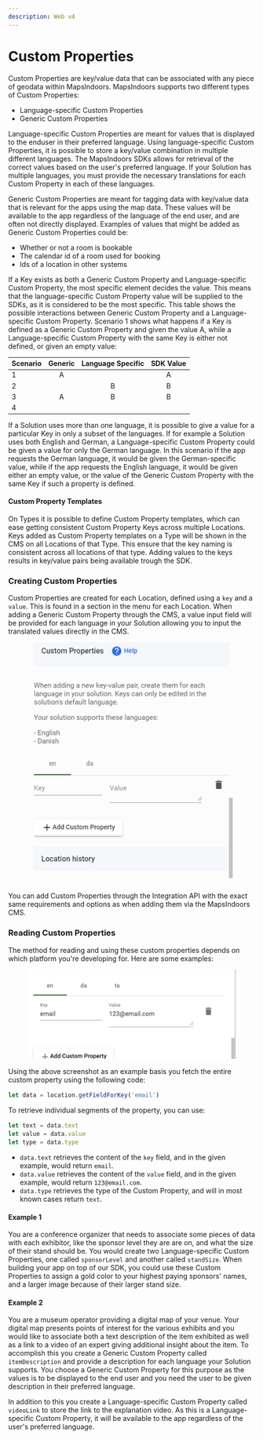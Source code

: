 ```yaml
---
description: Web v4
---
```


# Custom Properties

Custom Properties are key/value data that can be associated with any piece of geodata within MapsIndoors. MapsIndoors supports two different types of Custom Properties:

* Language-specific Custom Properties
* Generic Custom Properties

Language-specific Custom Properties are meant for values that is displayed to the enduser in their preferred language. Using language-specific Custom Properties, it is possible to store a key/value combination in multiple different languages. The MapsIndoors SDKs allows for retrieval of the correct values based on the user's preferred language. If your Solution has multiple languages, you must provide the necessary translations for each Custom Property in each of these languages.

Generic Custom Properties are meant for tagging data with key/value data that is relevant for the apps using the map data. These values will be available to the app regardless of the language of the end user, and are often not directly displayed. Examples of values that might be added as Generic Custom Properties could be:

* Whether or not a room is bookable
* The calendar id of a room used for booking
* Ids of a location in other systems

If a Key exists as both a Generic Custom Property and Language-specific Custom Property, the most specific element decides the value. This means that the language-specific Custom Property value will be supplied to the SDKs, as it is considered to be the most specific. This table shows the possible interactions between Generic Custom Property and a Language-specific Custom Property. Scenario 1 shows what happens if a Key is defined as a Generic Custom Property and given the value A, while a Language-specific Custom Property with the same Key is either not defined, or given an empty value:

| Scenario | Generic | Language Specific | SDK Value |
| -------- | :-----: | :---------------: | :-------: |
| 1        |    A    |                   |     A     |
| 2        |         |         B         |     B     |
| 3        |    A    |         B         |     B     |
| 4        |         |                   |           |

If a Solution uses more than one language, it is possible to give a value for a particular Key in only a subset of the languages. If for example a Solution uses both English and German, a Language-specific Custom Property could be given a value for only the German language. In this scenario if the app requests the German language, it would be given the German-specific value, while if the app requests the English language, it would be given either an empty value, or the value of the Generic Custom Property with the same Key if such a property is defined.

#### Custom Property Templates[​](https://docs.mapsindoors.com/custom-properties#custom-property-templates) <a href="#custom-property-templates" id="custom-property-templates"></a>

On Types it is possible to define Custom Property templates, which can ease getting consistent Custom Property Keys across multiple Locations. Keys added as Custom Property templates on a Type will be shown in the CMS on all Locations of that Type. This ensure that the key naming is consistent across all locations of that type. Adding values to the keys results in key/value pairs being available trough the SDK.

### Creating Custom Properties[​](https://docs.mapsindoors.com/custom-properties#creating-custom-properties) <a href="#creating-custom-properties" id="creating-custom-properties"></a>

Custom Properties are created for each Location, defined using a `key` and a `value`. This is found in a section in the menu for each Location. When adding a Generic Custom Property through the CMS, a value input field will be provided for each language in your Solution allowing you to input the translated values directly in the CMS.

<figure><img src="../../../.gitbook/assets/image (15).png" alt=""><figcaption></figcaption></figure>

You can add Custom Properties through the Integration API with the exact same requirements and options as when adding them via the MapsIndoors CMS.

### Reading Custom Properties[​](https://docs.mapsindoors.com/custom-properties#reading-custom-properties) <a href="#reading-custom-properties" id="reading-custom-properties"></a>

The method for reading and using these custom properties depends on which platform you're developing for. Here are some examples:

<figure><img src="../../../.gitbook/assets/image (18).png" alt=""><figcaption></figcaption></figure>

Using the above screenshot as an example basis you fetch the entire custom property using the following code:

```javascript
let data = location.getFieldForKey('email')
```

To retrieve individual segments of the property, you can use:

```javascript
let text = data.text
let value = data.value
let type = data.type
```

* `data.text` retrieves the content of the `key` field, and in the given example, would return `email`.
* `data.value` retrieves the content of the `value` field, and in the given example, would return `123@email.com`.
* `data.type` retrieves the type of the Custom Property, and will in most known cases return `text`.

#### Example 1[​](https://docs.mapsindoors.com/custom-properties#example-1) <a href="#example-1" id="example-1"></a>

You are a conference organizer that needs to associate some pieces of data with each exhibitor, like the sponsor level they are are on, and what the size of their stand should be. You would create two Language-specific Custom Properties, one called `sponsorLevel` and another called `standSize`. When building your app on top of our SDK, you could use these Custom Properties to assign a gold color to your highest paying sponsors' names, and a larger image because of their larger stand size.

#### Example 2[​](https://docs.mapsindoors.com/custom-properties#example-2) <a href="#example-2" id="example-2"></a>

You are a museum operator providing a digital map of your venue. Your digital map presents points of interest for the various exhibits and you would like to associate both a text description of the item exhibited as well as a link to a video of an expert giving additional insight about the item. To accomplish this you create a Generic Custom Property called `itemDescription` and provide a description for each language your Solution supports. You choose a Generic Custom Property for this purpose as the values is to be displayed to the end user and you need the user to be given description in their preferred language.

In addition to this you create a Language-specific Custom Property called `videoLink` to store the link to the explanation video. As this is a Language-specific Custom Property, it will be available to the app regardless of the user's preferred language.
